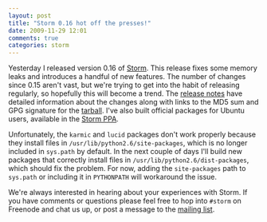 ```yaml
---
layout: post
title: "Storm 0.16 hot off the presses!"
date: 2009-11-29 12:01
comments: true
categories: storm
---
```


Yesterday I released version 0.16 of
[Storm](http://storm.canonical.com/).  This release fixes some memory
leaks and introduces a handful of new features.  The number of changes
since 0.15 aren't vast, but we're trying to get into the habit of
releasing regularly, so hopefully this will become a trend. The
[release notes](http://launchpad.net/storm/+milestone/0.16) have
detailed information about the changes along with links to the MD5 sum
and GPG signature for the
[tarball](http://launchpad.net/storm/trunk/0.16/+download/storm-0.16.0.tar.bz2).
I've also built official packages for Ubuntu users, available in the
[Storm PPA](https://launchpad.net/~storm/+archive/ppa).

Unfortunately, the `karmic` and `lucid` packages don't work properly
because they install files in `/usr/lib/python2.6/site-packages`,
which is no longer included in `sys.path` by default.  In the next
couple of days I'll build new packages that correctly install files in
`/usr/lib/python2.6/dist-packages`, which should fix the problem.  For
now, adding the `site-packages` path to `sys.path` or including it in
`PYTHONPATH` will workaround the issue.

We're always interested in hearing about your experiences with Storm.
If you have comments or questions please feel free to hop into
`#storm` on Freenode and chat us up, or post a message to the
[mailing list](https://lists.canonical.com/mailman/listinfo/storm).
